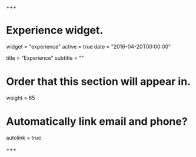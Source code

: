 +++
# Experience widget.
widget = "experience"
active = true
date = "2016-04-20T00:00:00"

title = "Experience"
subtitle = ""

# Order that this section will appear in.
weight = 65

# Automatically link email and phone?
autolink = true

+++

